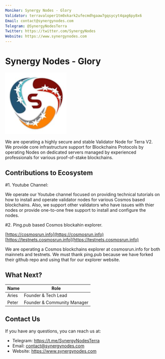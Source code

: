 ```yaml
---
Moniker: Synergy Nodes - Glory
Validator: terravaloper1tm0xkark2ufecmdhgaaw7gqsycyt4qag6py8x6
Email: contact@synergynodes.com
Telegram: @SynergyNodesTerra
Twitter: https://twitter.com/SynergyNodes
Website: https://www.synergynodes.com
---
```


# Synergy Nodes - Glory
![SynergyNodes](synergynodes.jpeg)

We are operating a highly secure and stable Validator Node for Terra V2. We provide core infrastructure support for Blockchains Protocols by operating Nodes on dedicated servers managed by experienced professionals for various proof-of-stake blockchains.

## Contributions to Ecosystem

#1. Youtube Channel: 

We operate our Youtube channel focused on providing technical tutorials on how to install and operate validator nodes for various Cosmos based blockchains. Also, we support other validators who have issues with thier nodes or provide one-to-one free support to install and configure the nodes.

#2. Ping.pub based Cosmos blockahin explorer.

[https://cosmosrun.info](https://cosmosrun.info)
[https://testnets.cosmosrun.info](https://testnets.cosmosrun.info)

We are operating a Cosmos blockchains explorer at cosmosrun.info for both mainnets and testnets. We must thank ping.pub because we have forked their github repo and using that for our explorer website.

## What Next?




| Name         | Role
| ------------ | -------------------         |
| Aries        | Founder & Tech Lead         |
| Peter        | Founder & Community Manager |

## Contact Us

If you have any questions, you can reach us at:

- Telegram: https://t.me/SynergyNodesTerra
- Email: contact@synergynodes.com
- Website: https://www.synergynodes.com
